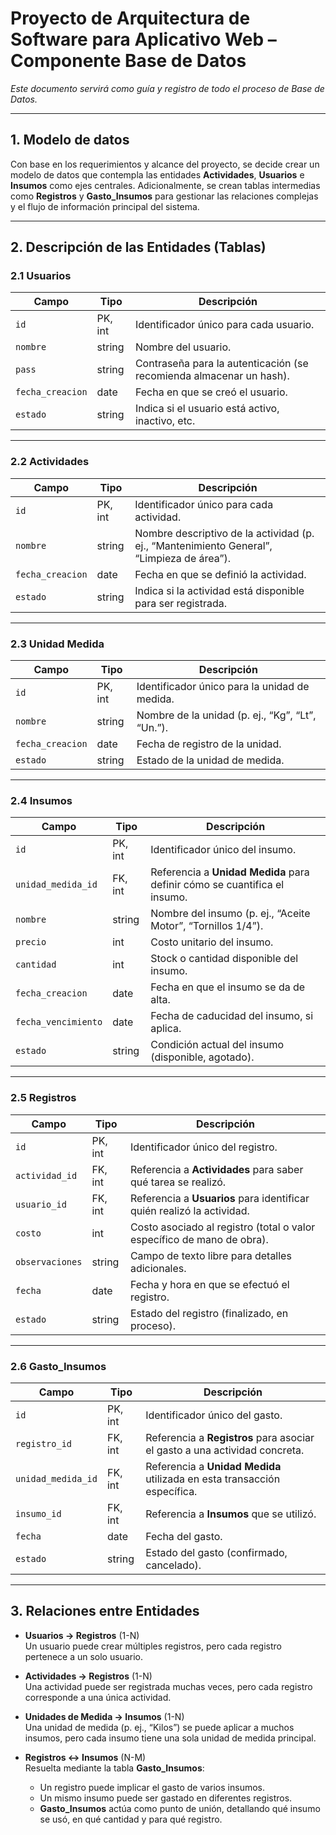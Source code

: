 # Proyecto de Arquitectura de Software para Aplicativo Web – Componente Base de Datos

_Este documento servirá como guía y registro de todo el proceso de Base de Datos._

---

## 1. Modelo de datos

Con base en los requerimientos y alcance del proyecto, se decide crear un modelo de datos que contempla las entidades **Actividades**, **Usuarios** e **Insumos** como ejes centrales. Adicionalmente, se crean tablas intermedias como **Registros** y **Gasto_Insumos** para gestionar las relaciones complejas y el flujo de información principal del sistema.

---

## 2. Descripción de las Entidades (Tablas)

### 2.1 Usuarios

| Campo            | Tipo      | Descripción                                                                 |
|------------------|-----------|-----------------------------------------------------------------------------|
| `id`             | PK, int   | Identificador único para cada usuario.                                      |
| `nombre`         | string    | Nombre del usuario.                                                          |
| `pass`           | string    | Contraseña para la autenticación (se recomienda almacenar un hash).          |
| `fecha_creacion` | date      | Fecha en que se creó el usuario.                                            |
| `estado`         | string    | Indica si el usuario está activo, inactivo, etc.                            |

---

### 2.2 Actividades

| Campo            | Tipo      | Descripción                                                                                     |
|------------------|-----------|-------------------------------------------------------------------------------------------------|
| `id`             | PK, int   | Identificador único para cada actividad.                                                       |
| `nombre`         | string    | Nombre descriptivo de la actividad (p. ej., “Mantenimiento General”, “Limpieza de área”).       |
| `fecha_creacion` | date      | Fecha en que se definió la actividad.                                                          |
| `estado`         | string    | Indica si la actividad está disponible para ser registrada.                                    |

---

### 2.3 Unidad Medida

| Campo            | Tipo      | Descripción                                           |
|------------------|-----------|-------------------------------------------------------|
| `id`             | PK, int   | Identificador único para la unidad de medida.         |
| `nombre`         | string    | Nombre de la unidad (p. ej., “Kg”, “Lt”, “Un.”).      |
| `fecha_creacion` | date      | Fecha de registro de la unidad.                       |
| `estado`         | string    | Estado de la unidad de medida.                        |

---

### 2.4 Insumos

| Campo               | Tipo      | Descripción                                                                                         |
|---------------------|-----------|-----------------------------------------------------------------------------------------------------|
| `id`                | PK, int   | Identificador único del insumo.                                                                     |
| `unidad_medida_id`  | FK, int   | Referencia a **Unidad Medida** para definir cómo se cuantifica el insumo.                           |
| `nombre`            | string    | Nombre del insumo (p. ej., “Aceite Motor”, “Tornillos 1/4”).                                        |
| `precio`            | int       | Costo unitario del insumo.                                                                          |
| `cantidad`          | int       | Stock o cantidad disponible del insumo.                                                             |
| `fecha_creacion`    | date      | Fecha en que el insumo se da de alta.                                                               |
| `fecha_vencimiento` | date      | Fecha de caducidad del insumo, si aplica.                                                           |
| `estado`            | string    | Condición actual del insumo (disponible, agotado).                                                  |

---

### 2.5 Registros

| Campo           | Tipo      | Descripción                                                                                         |
|-----------------|-----------|-----------------------------------------------------------------------------------------------------|
| `id`            | PK, int   | Identificador único del registro.                                                                   |
| `actividad_id`  | FK, int   | Referencia a **Actividades** para saber qué tarea se realizó.                                       |
| `usuario_id`    | FK, int   | Referencia a **Usuarios** para identificar quién realizó la actividad.                              |
| `costo`         | int       | Costo asociado al registro (total o valor específico de mano de obra).                              |
| `observaciones` | string    | Campo de texto libre para detalles adicionales.                                                     |
| `fecha`         | date      | Fecha y hora en que se efectuó el registro.                                                        |
| `estado`        | string    | Estado del registro (finalizado, en proceso).                                                       |

---

### 2.6 Gasto_Insumos

| Campo               | Tipo      | Descripción                                                                                       |
|---------------------|-----------|---------------------------------------------------------------------------------------------------|
| `id`                | PK, int   | Identificador único del gasto.                                                                    |
| `registro_id`       | FK, int   | Referencia a **Registros** para asociar el gasto a una actividad concreta.                        |
| `unidad_medida_id`  | FK, int   | Referencia a **Unidad Medida** utilizada en esta transacción específica.                         |
| `insumo_id`         | FK, int   | Referencia a **Insumos** que se utilizó.                                                         |
| `fecha`             | date      | Fecha del gasto.                                                                                  |
| `estado`            | string    | Estado del gasto (confirmado, cancelado).                                                        |

---

## 3. Relaciones entre Entidades

- **Usuarios → Registros** (1-N)  
  Un usuario puede crear múltiples registros, pero cada registro pertenece a un solo usuario.

- **Actividades → Registros** (1-N)  
  Una actividad puede ser registrada muchas veces, pero cada registro corresponde a una única actividad.

- **Unidades de Medida → Insumos** (1-N)  
  Una unidad de medida (p. ej., “Kilos”) se puede aplicar a muchos insumos, pero cada insumo tiene una sola unidad de medida principal.

- **Registros ↔ Insumos** (N-M)  
  Resuelta mediante la tabla **Gasto_Insumos**:  
  - Un registro puede implicar el gasto de varios insumos.  
  - Un mismo insumo puede ser gastado en diferentes registros.  
  - **Gasto_Insumos** actúa como punto de unión, detallando qué insumo se usó, en qué cantidad y para qué registro.

